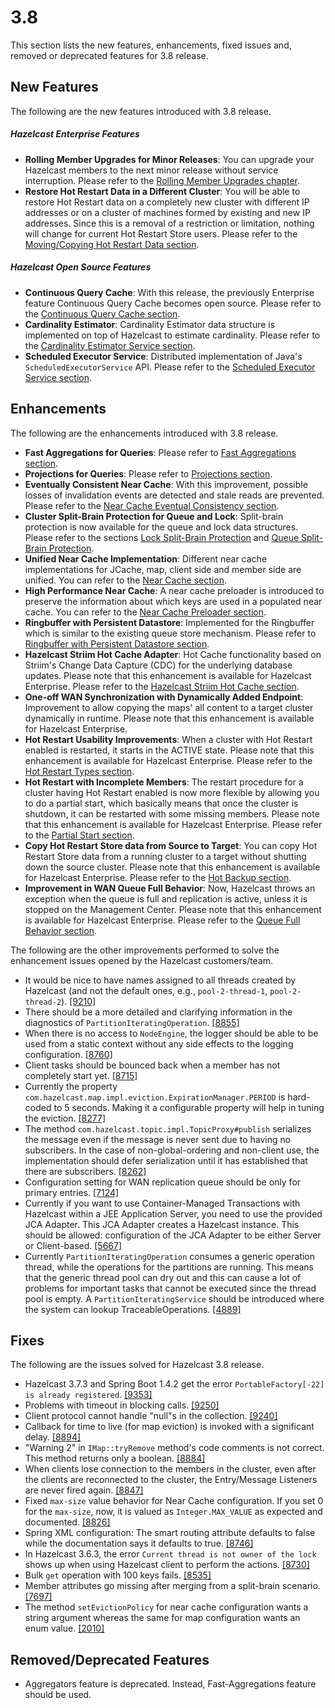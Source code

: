 
# 3.8

This section lists the new features, enhancements, fixed issues and, removed or deprecated features for 3.8 release.

## New Features

The following are the new features introduced with 3.8 release.

##### Hazelcast Enterprise Features

- **Rolling Member Upgrades for Minor Releases**: You can upgrade your Hazelcast members to the next minor release without service interruption. Please refer to the <a href="http://docs.hazelcast.org/docs/3.8/manual/html-single/index.html#rolling-member-upgrades" target="_blank">Rolling Member Upgrades chapter</a>.
- **Restore Hot Restart Data in a Different Cluster**: You will be able to restore Hot Restart data on a completely new cluster with different IP addresses or on a cluster of machines formed by existing and new IP addresses. Since this is a removal of a restriction or limitation, nothing will change for current Hot Restart Store users. Please refer to the <a href="http://docs.hazelcast.org/docs/3.8/manual/html-single/index.html#moving-copying-hot-restart-data" target="_blank">Moving/Copying Hot Restart Data section</a>.

##### Hazelcast Open Source Features

- **Continuous Query Cache**: With this release, the previously Enterprise feature Continuous Query Cache becomes open source. Please refer to the <a href="http://docs.hazelcast.org/docs/3.8/manual/html-single/index.html#continuous-query-=cache" target="_blank">Continuous Query Cache section</a>.
- **Cardinality Estimator**: Cardinality Estimator data structure is implemented on top of Hazelcast to estimate cardinality. Please refer to the <a href="http://docs.hazelcast.org/docs/3.8/manual/html-single/index.html#cardinality-estimator-service" target="_blank">Cardinality Estimator Service section</a>.
- **Scheduled Executor Service**: Distributed implementation of Java's `ScheduledExecutorService` API. Please refer to the <a href="http://docs.hazelcast.org/docs/3.8/manual/html-single/index.html#scheduled-executor-service" target="_blank">Scheduled Executor Service section</a>.




## Enhancements


The following are the enhancements introduced with 3.8 release.

- **Fast Aggregations for Queries**: Please refer to <a href="http://docs.hazelcast.org/docs/3.8/manual/html-single/index.html#fast-aggregations" target="_blank">Fast Aggregations section</a>.
- **Projections for Queries**: Please refer to <a href="http://docs.hazelcast.org/docs/3.8/manual/html-single/index.html#projections" target="_blank">Projections section</a>.
- **Eventually Consistent Near Cache**: With this improvement, possible losses of invalidation events are detected and stale reads are prevented. Please refer to the <a href="http://docs.hazelcast.org/docs/3.8/manual/html-single/index.html#near-cache-eventual-consistency" target="_blank">Near Cache Eventual Consistency section</a>.
- **Cluster Split-Brain Protection for Queue and Lock**: Split-brain protection is now available for the queue and lock data structures. Please refer to the sections <a href="http://docs.hazelcast.org/docs/3.8/manual/html-single/index.html#split-brain-protection-for-lock" target="_blank">Lock Split-Brain Protection</a> and <a href="http://docs.hazelcast.org/docs/3.8/manual/html-single/index.html#split-brain-protection-for-queue" target="_blank">Queue Split-Brain Protection</a>.
- **Unified Near Cache Implementation**: Different near cache implementations for JCache, map, client side and member side are unified. You can refer to the <a href="http://docs.hazelcast.org/docs/3.8/manual/html-single/index.html#near-cache" target="_blank">Near Cache section</a>.
- **High Performance Near Cache**: A near cache preloader is introduced to preserve the information about which keys are used in a populated near cache. You can refer to the <a href="http://docs.hazelcast.org/docs/3.8/manual/html-single/index.html#near-cache-preloader" target="_blank">Near Cache Preloader section</a>.
- **Ringbuffer with Persistent Datastore**: Implemented for the Ringbuffer which is similar to the existing queue store mechanism. Please refer to <a href="http://docs.hazelcast.org/docs/3.8/manual/html-single/index.html#ringbuffer-with-persistent-datastore" target="_blank">Ringbuffer with Persistent Datastore section</a>.
- **Hazelcast Striim Hot Cache Adapter**: Hot Cache functionality based on Striim's Change Data Capture (CDC) for the underlying database updates. Please note that this enhancement is available for Hazelcast Enterprise. Please refer to the <a href="http://docs.hazelcast.org/docs/3.8/manual/html-single/index.html#hazelcast-striim-hot-cache" target="_blank">Hazelcast Striim Hot Cache section</a>.
- **One-off WAN Synchronization with Dynamically Added Endpoint**: Improvement to allow copying the maps' all content to a target cluster dynamically in runtime. Please note that this enhancement is available for Hazelcast Enterprise.
- **Hot Restart Usability Improvements**: When a cluster with Hot Restart enabled is restarted, it starts in the ACTIVE state. Please note that this enhancement is available for Hazelcast Enterprise. Please refer to the <a href="http://docs.hazelcast.org/docs/3.8/manual/html-single/index.html#hot-restart-types" target="_blank">Hot Restart Types section</a>.
- **Hot Restart with Incomplete Members**: The restart procedure for a cluster having Hot Restart enabled is now more flexible by allowing you to do a partial start, which basically means that once the cluster is shutdown, it can be restarted with some missing members. Please note that this enhancement is available for Hazelcast Enterprise. Please refer to the <a href="http://docs.hazelcast.org/docs/3.8/manual/html-single/index.html#partial-start" target="_blank">Partial Start section</a>.
- **Copy Hot Restart Store data from Source to Target**: You can copy Hot Restart Store data from a running cluster to a target without shutting down the source cluster. Please note that this enhancement is available for Hazelcast Enterprise. Please refer to the <a href="http://docs.hazelcast.org/docs/3.8/manual/html-single/index.html#hot-backup" target="_blank">Hot Backup section</a>.
- **Improvement in WAN Queue Full Behavior**: Now, Hazelcast throws an exception when the queue is full and replication is active, unless it is stopped on the Management Center. Please note that this enhancement is available for Hazelcast Enterprise. Please refer to the <a href="http://docs.hazelcast.org/docs/3.8/manual/html-single/index.html#queue-full-behavior" target="_blank">Queue Full Behavior section</a>.

The following are the other improvements performed to solve the enhancement issues opened by the Hazelcast customers/team.

- It would be nice to have names assigned to all threads created by Hazelcast (and not the default ones, e.g., `pool-2-thread-1`, `pool-2-thread-2`). <a href="https://github.com/hazelcast/hazelcast/issues/9210" target="_blank">[9210]</a>
- There should be a more detailed and clarifying information in the diagnostics of `PartitionIteratingOperation`. <a href="https://github.com/hazelcast/hazelcast/issues/8855" target="_blank">[8855]</a>
- When there is no access to `NodeEngine`, the logger should be able to be used from a static context without any side effects to the logging configuration. <a href="https://github.com/hazelcast/hazelcast/issues/8760" target="_blank">[8760]</a>
- Client tasks should be bounced back when a member has not completely start yet. <a href="https://github.com/hazelcast/hazelcast/issues/8715" target="_blank">[8715]</a>
- Currently the property `com.hazelcast.map.impl.eviction.ExpirationManager.PERIOD` is hard-coded to 5 seconds. Making it a configurable property will help in tuning the eviction. <a href="https://github.com/hazelcast/hazelcast/issues/8277" target="_blank">[8277]</a>
- The method `com.hazelcast.topic.impl.TopicProxy#publish` serializes the message even if the message is never sent due to having no subscribers. In the case of non-global-ordering and non-client use, the implementation should defer serialization until it has established that there are subscribers. <a href="https://github.com/hazelcast/hazelcast/issues/8262" target="_blank">[8262]</a>
- Configuration setting for WAN replication queue should be only for primary entries. <a href="https://github.com/hazelcast/hazelcast/issues/7124" target="_blank">[7124]</a>
- Currently if you want to use Container-Managed Transactions with Hazelcast within a JEE Application Server, you need to use the provided JCA Adapter. This JCA Adapter creates a Hazelcast instance. This should be allowed: configuration of the JCA Adapter to be either Server or Client-based. <a href="https://github.com/hazelcast/hazelcast/issues/5667" target="_blank">[5667]</a>
- Currently `PartitionIteratingOperation` consumes a generic operation thread, while the operations for the partitions are running. This means that the generic thread pool can dry out and this can cause a lot of problems for important tasks that cannot be executed since the thread pool is empty. A `PartitionIteratingService` should be introduced where the system can lookup TraceableOperations. <a href="https://github.com/hazelcast/hazelcast/issues/4889" target="_blank">[4889]</a>



## Fixes

The following are the issues solved for Hazelcast 3.8 release.

- Hazelcast 3.7.3 and Spring Boot 1.4.2 get the error `PortableFactory[-22] is already registered`. <a href="https://github.com/hazelcast/hazelcast/issues/9353" target="_blank">[9353]</a>
- Problems with timeout in blocking calls. <a href="https://github.com/hazelcast/hazelcast/issues/9250" target="_blank">[9250]</a>
- Client protocol cannot handle "null"s in the collection. <a href="https://github.com/hazelcast/hazelcast/issues/9240" target="_blank">[9240]</a>
- Callback for time to live (for map eviction) is invoked with a significant delay. <a href="https://github.com/hazelcast/hazelcast/issues/8894" target="_blank">[8894]</a>
- "Warning 2" in `IMap::tryRemove` method's code comments is not correct. This method returns only a boolean. <a href="https://github.com/hazelcast/hazelcast/issues/8884" target="_blank">[8884]</a>
- When clients lose connection to the members in the cluster, even after the clients are reconnected to the cluster, the Entry/Message Listeners are never fired again. <a href="https://github.com/hazelcast/hazelcast/issues/8847" target="_blank">[8847]</a>
- Fixed `max-size` value behavior for Near Cache configuration. If you set 0 for the `max-size`, now, it is valued as `Integer.MAX_VALUE` as expected and documented. <a href="https://github.com/hazelcast/hazelcast/pull/8826" target="_blank">[8826]</a>
- Spring XML configuration: The smart routing attribute defaults to false while the documentation says it defaults to true. <a href="https://github.com/hazelcast/hazelcast/issues/8746" target="_blank">[8746]</a>
- In Hazelcast 3.6.3, the error `Current thread is not owner of the lock` shows up when using Hazelcast client to perform the actions. <a href="https://github.com/hazelcast/hazelcast/issues/8730" target="_blank">[8730]</a>
- Bulk `get` operation with 100 keys fails. <a href="https://github.com/hazelcast/hazelcast/issues/8535" target="_blank">[8535]</a>
- Member attributes go missing after merging from a split-brain scenario. <a href="https://github.com/hazelcast/hazelcast/issues/7697" target="_blank">[7697]</a>
- The method `setEvictionPolicy` for near cache configuration wants a string argument whereas the same for map configuration wants an enum value. <a href="https://github.com/hazelcast/hazelcast/issues/2010" target="_blank">[2010]</a>


## Removed/Deprecated Features

- Aggregators feature is deprecated. Instead, Fast-Aggregations feature should be used.

